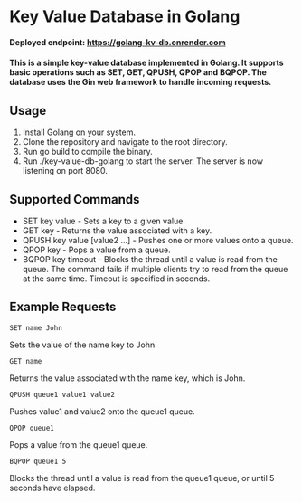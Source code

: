 # Key Value Database in Golang
#### Deployed endpoint: https://golang-kv-db.onrender.com
#### This is a simple key-value database implemented in Golang. It supports basic operations such as SET, GET, QPUSH, QPOP and BQPOP. The database uses the Gin web framework to handle incoming requests.

## Usage

 1. Install Golang on your system. 
 2. Clone the repository and navigate to the root directory. 
 3. Run go build to compile the binary. 
 4. Run  ./key-value-db-golang to start the server. 
                The server is now listening on port 8080.

## Supported Commands

 - SET key value - Sets a key to a given value. 
 - GET key - Returns the value associated with a key. 
 - QPUSH key value [value2 ...] - Pushes one or more values onto a queue. 
 - QPOP key - Pops a value from a queue. 
 - BQPOP key timeout - Blocks the thread until a value is read from the queue. The command fails if multiple clients try to read from the queue at the same time. Timeout is specified in seconds.

## Example Requests

    SET name John

Sets the value of the name key to John.

    GET name

Returns the value associated with the name key, which is John.

    QPUSH queue1 value1 value2

Pushes value1 and value2 onto the queue1 queue.

    QPOP queue1

Pops a value from the queue1 queue.

    BQPOP queue1 5

Blocks the thread until a value is read from the queue1 queue, or until 5 seconds have elapsed.
